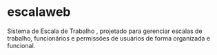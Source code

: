 # escalaweb
Sistema de Escala de Trabalho , projetado para gerenciar escalas de trabalho, funcionários e permissões de usuários de forma organizada e funcional.
